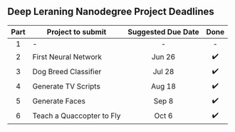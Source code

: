## Deep Leraning Nanodegree Project Deadlines
| Part  | Project to submit          | Suggested Due Date | Done              |
| :---: | -------------------------- |:------------------:|:-----------------:|
| 1     |  -                         | -                  | -                 |
| 2     |  First Neural Network      | Jun 26             |:heavy_check_mark: |
| 3     |  Dog Breed Classifier      | Jul 28             |:heavy_check_mark: |
| 4     |  Generate TV Scripts       | Aug 18             |:heavy_check_mark: |
| 5     |  Generate Faces            | Sep 8              |:heavy_check_mark: |
| 6     |  Teach a Quaccopter to Fly | Oct 6              |:heavy_check_mark: |
